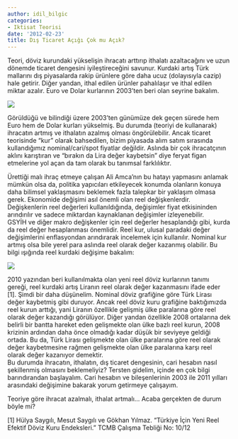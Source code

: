 ```yaml
---
author: idil_bilgic
categories:
- Iktisat Teorisi
date: '2012-02-23'
title: Dış Ticaret Açığı Çok mu Açık?
---
```


Teori, döviz kurundaki yükselişin ihracatı arttırıp ithalatı azaltacağını ve uzun dönemde ticaret dengesini iyileştireceğini savunur. Kurdaki artış Türk mallarını dış piyasalarda rakip ürünlere göre daha ucuz (dolayısıyla cazip) hale getirir. Diğer yandan, ithal edilen ürünler pahalılaşır ve ithal edilen miktar azalır. Euro ve Dolar kurlarının 2003’ten beri olan seyrine bakalım.

[![](../../uploads/2012/02/nominalkur.png)](https://iktisadiyat.com/wp-content/uploads/2012/02/nominalkur.png)

Görüldüğü ve bilindiği üzere 2003’ten günümüze dek geçen sürede hem Euro hem de Dolar kurları yükselmiş. Bu durumda (teoriyi de kullanarak) ihracatın artmış ve ithalatın azalmış olması öngörülebilir. Ancak ticaret teorisinde “kur” olarak bahsedilen, bizim piyasada alım satım sırasında kullandığımız nominal/cari/spot fiyatlar değildir. Aslında bir çok ihracatçının aklını karıştıran ve “bırakın da Lira değer kaybetsin” diye feryat figan etmelerine yol açan da tam olarak bu tanımsal farklılıktır.  
  
Ürettiği malı ihraç etmeye çalışan Ali Amca’nın bu hatayı yapmasını anlamak mümkün olsa da, politika yapıcıları etkileyecek konumda olanların konuya daha bilimsel yaklaşmasını beklemek fazla talepkar bir yaklaşım olmasa gerek. Ekonomide değişimi asıl önemli olan reel değişkenlerdir. Değişkenlerin reel değerleri kullanıldığında, değişimler fiyat etkisininden arındırılır ve sadece miktardan kaynaklanan değişimler izleyenebilir.  
GSYİH ve diğer makro değişkenler için reel değerler hesaplandığı gibi, kurda da reel değer hesaplanması önemlidir. Reel kur, ulusal paradaki değer değişimlerini enflasyondan arındırarak incelemek için kullanılır. Nominal kur artmış olsa bile yerel para aslında reel olarak değer kazanmış olabilir. Bu bilgi ışığında reel kurdaki değişime bakalım:

[![](../../uploads/2012/02/reelkur.png)](https://iktisadiyat.com/wp-content/uploads/2012/02/reelkur.png)

2010 yazından beri kullanılmakta olan yeni reel döviz kurlarının tanımı gereği, reel kurdaki artış Liranın reel olarak değer kazanmasını ifade eder \[1\]. Şimdi bir daha düşünelim. Nominal döviz grafiğine göre Türk Lirası değer kaybetmiş gibi duruyor. Ancak reel döviz kuru grafiğine baktığımızda reel kurun arttığı, yani Liranın özellikle gelişmiş ülke paralarına göre reel olarak değer kazandığı görülüyor. Diğer yandan özellikle 2008 ortalarına dek belirli bir bantta hareket eden gelişmekte olan ülke bazlı reel kurun, 2008 krizinin ardından daha önce olmadığı kadar düşük bir seviyeye geldiği ortada. Bu da, Türk Lirası gelişmekte olan ülke paralarına göre reel olarak değer kaybetmesine rağmen gelişmekte olan ülke paralarına karşı reel olarak değer kazanıyor demektir.  
Bu durumda ihracatın, ithalatın, dış ticaret dengesinin, cari hesabın nasıl şekillenmiş olmasını beklemeliyiz? Tersten gidelim, içinde en çok bilgi barındırandan başlayalım. Cari hesabın ve bileşenlerinin 2003 ile 2011 yılları arasındaki değişimine bakarak yorum getirmeye çalışayım.  
   
   
Teoriye göre ihracat azalmalı, ithalat artmalı… Acaba gerçekten de durum böyle mi?  
   
   
\[1\] Hülya Saygılı, Mesut Saygılı ve Gökhan Yılmaz. “Türkiye İçin Yeni Reel Efektif Döviz Kuru Endeksleri.” TCMB Çalışma Tebliği No: 10/12